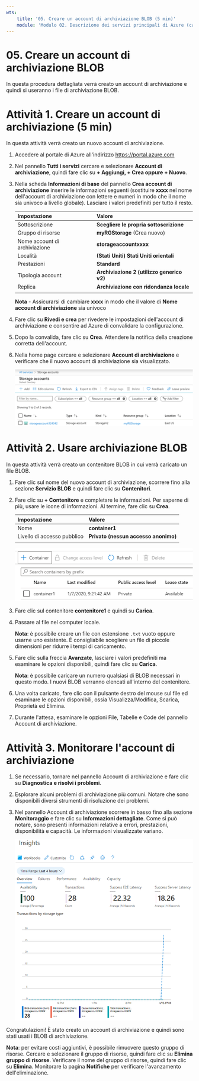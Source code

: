 ```yaml
---
wts:
    title: '05. Creare un account di archiviazione BLOB (5 min)'
    module: 'Modulo 02. Descrizione dei servizi principali di Azure (carichi di lavoro)'
---
```

# 05. Creare un account di archiviazione BLOB

In questa procedura dettagliata verrà creato un account di archiviazione e quindi si useranno i file di archiviazione BLOB.

# Attività 1. Creare un account di archiviazione (5 min)

In questa attività verrà creato un nuovo account di archiviazione. 

1. Accedere al portale di Azure all'indirizzo <a href="https://portal.azure.com" target="_blank"><span style="color: #0066cc;" color="#0066cc">https://portal.azure.com</span></a>

2. Nel pannello **Tutti i servizi** cercare e selezionare **Account di archiviazione**, quindi fare clic su **+ Aggiungi, + Crea oppure + Nuovo**. 

3. Nella scheda **Informazioni di base** del pannello **Crea account di archiviazione** inserire le informazioni seguenti (sostituire **xxxx** nel nome dell'account di archiviazione con lettere e numeri in modo che il nome sia univoco a livello globale). Lasciare i valori predefiniti per tutto il resto.

    | Impostazione | Valore | 
    | --- | --- |
    | Sottoscrizione | **Scegliere le propria sottoscrizione** |
    | Gruppo di risorse | **myRGStorage** (Crea nuovo) |
    | Nome account di archiviazione | **storageaccountxxxx** |
    | Località | **(Stati Uniti) Stati Uniti orientali**  |
    | Prestazioni | **Standard** |
    | Tipologia account | **Archiviazione 2 (utilizzo generico v2)** |
    | Replica | **Archiviazione con ridondanza locale** |
    | | |

    **Nota** - Assicurarsi di cambiare **xxxx** in modo che il valore di **Nome account di archiviazione** sia univoco

5. Fare clic su **Rivedi e crea** per rivedere le impostazioni dell'account di archiviazione e consentire ad Azure di convalidare la configurazione. 

6. Dopo la convalida, fare clic su **Crea**. Attendere la notifica della creazione corretta dell'account. 

7. Nella home page cercare e selezionare **Account di archiviazione** e verificare che il nuovo account di archiviazione sia visualizzato.

    ![Screenshot del nuovo account di archiviazione creato nel portale di Azure.](../images/0401.png)

# Attività 2. Usare archiviazione BLOB

In questa attività verrà creato un contenitore BLOB in cui verrà caricato un file BLOB. 

1. Fare clic sul nome del nuovo account di archiviazione, scorrere fino alla sezione **Servizio BLOB** e quindi fare clic su **Contenitori**.

2. Fare clic su **+ Contenitore** e completare le informazioni. Per saperne di più, usare le icone di informazioni. Al termine, fare clic su **Crea**.


    | Impostazione | Valore |
    | --- | --- |
    | Nome | **container1**  |
    | Livello di accesso pubblico| **Privato (nessun accesso anonimo)** |
    | | |

    ![Screenshot del nuovo contenitore BLOB creato nell'account di archiviazione nel portale di Azure.](../images/0402.png)

4. Fare clic sul contenitore **contenitore1** e quindi su **Carica**.

5. Passare al file nel computer locale. 

    **Nota**: è possibile creare un file con estensione `.txt` vuoto oppure usarne uno esistente. È consigliabile scegliere un file di piccole dimensioni per ridurre i tempi di caricamento.

6. Fare clic sulla freccia **Avanzate**, lasciare i valori predefiniti ma esaminare le opzioni disponibili, quindi fare clic su **Carica**.

    **Nota**: è possibile caricare un numero qualsiasi di BLOB necessari in questo modo. I nuovi BLOB verranno elencati all'interno del contenitore.

7. Una volta caricato, fare clic con il pulsante destro del mouse sul file ed esaminare le opzioni disponibili, ossia Visualizza/Modifica, Scarica, Proprietà ed Elimina. 

8. Durante l'attesa, esaminare le opzioni File, Tabelle e Code del pannello Account di archiviazione.

# Attività 3. Monitorare l'account di archiviazione

1. Se necessario, tornare nel pannello Account di archiviazione e fare clic su **Diagnostica e risolvi i problemi**. 

2. Esplorare alcuni problemi di archiviazione più comuni. Notare che sono disponibili diversi strumenti di risoluzione dei problemi.

3. Nel pannello Account di archiviazione scorrere in basso fino alla sezione **Monitoraggio** e fare clic su **Informazioni dettagliate**. Come si può notare, sono presenti informazioni relative a errori, prestazioni, disponibilità e capacità. Le informazioni visualizzate variano.

    ![Screenshot della pagina Informazioni dettagliate dell'account di archiviazione.](../images/0403.PNG)

Congratulazioni! È stato creato un account di archiviazione e quindi sono stati usati i BLOB di archiviazione.

**Nota**: per evitare costi aggiuntivi, è possibile rimuovere questo gruppo di risorse. Cercare e selezionare il gruppo di risorse, quindi fare clic su **Elimina gruppo di risorse**. Verificare il nome del gruppo di risorse, quindi fare clic su **Elimina**. Monitorare la pagina **Notifiche** per verificare l'avanzamento dell'eliminazione.
